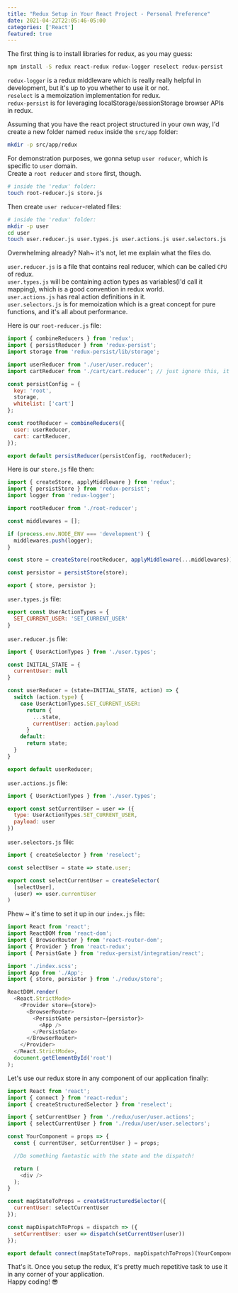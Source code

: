 ```yaml
---
title: "Redux Setup in Your React Project - Personal Preference"
date: 2021-04-22T22:05:46-05:00
categories: ['React']
featured: true
---
```

The first thing is to install libraries for redux, as you may guess:

```bash
npm install -S redux react-redux redux-logger reselect redux-persist
```

`redux-logger` is a redux middleware which is really really helpful in development, but it's up to you whether to use it or not.  
`reselect` is a memoization implementation for redux.  
`redux-persist` is for leveraging localStorage/sessionStorage browser APIs in redux.  

Assuming that you have the react project structured in your own way, I'd create a new folder named `redux` inside the `src/app` folder:

```bash
mkdir -p src/app/redux
```

For demonstration purposes, we gonna setup `user reducer`, which is specific to `user` domain.  
Create a `root reducer` and `store` first, though.  

```bash
# inside the 'redux' folder:
touch root-reducer.js store.js
```

Then create `user reducer`-related files:

```bash
# inside the 'redux' folder:
mkdir -p user
cd user
touch user.reducer.js user.types.js user.actions.js user.selectors.js
```

Overwhelming already? Nah~ it's not, let me explain what the files do.  

`user.reducer.js` is a file that contains real reducer, which can be called `CPU` of redux.  
`user.types.js` will be containing action types as variables(I'd call it mapping), which is a good convention in redux world.  
`user.actions.js` has real action definitions in it.  
`user.selectors.js` is for memoization which is a great concept for pure functions, and it's all about performance.  

Here is our `root-reducer.js` file:

```javascript
import { combineReducers } from 'redux';
import { persistReducer } from 'redux-persist';
import storage from 'redux-persist/lib/storage';

import userReducer from './user/user.reducer';
import cartReducer from './cart/cart.reducer'; // just ignore this, it's only for demonstration of redux-persist setup

const persistConfig = {
  key: 'root',
  storage,
  whitelist: ['cart']
};

const rootReducer = combineReducers({
  user: userReducer,
  cart: cartReducer,
});

export default persistReducer(persistConfig, rootReducer);
```

Here is our `store.js` file then:

```javascript
import { createStore, applyMiddleware } from 'redux';
import { persistStore } from 'redux-persist';
import logger from 'redux-logger';

import rootReducer from './root-reducer';

const middlewares = [];

if (process.env.NODE_ENV === 'development') {
  middlewares.push(logger);
}

const store = createStore(rootReducer, applyMiddleware(...middlewares));

const persistor = persistStore(store);

export { store, persistor };
```

`user.types.js` file:

```javascript
export const UserActionTypes = {
  SET_CURRENT_USER: 'SET_CURRENT_USER'
}
```

`user.reducer.js` file:

```javascript
import { UserActionTypes } from './user.types';

const INITIAL_STATE = {
  currentUser: null
}

const userReducer = (state=INITIAL_STATE, action) => {
  switch (action.type) {
    case UserActionTypes.SET_CURRENT_USER:
      return {
        ...state,
        currentUser: action.payload
      }
    default:
      return state;
  }
}

export default userReducer;
```

`user.actions.js` file:

```javascript
import { UserActionTypes } from './user.types';

export const setCurrentUser = user => ({
  type: UserActionTypes.SET_CURRENT_USER,
  payload: user
})
```

`user.selectors.js` file:

```javascript
import { createSelector } from 'reselect';

const selectUser = state => state.user;

export const selectCurrentUser = createSelector(
  [selectUser],
  (user) => user.currentUser
)
```

Phew ~ it's time to set it up in our `index.js` file:

```javascript
import React from 'react';
import ReactDOM from 'react-dom';
import { BrowserRouter } from 'react-router-dom';
import { Provider } from 'react-redux';
import { PersistGate } from 'redux-persist/integration/react';

import './index.scss';
import App from './App';
import { store, persistor } from './redux/store';

ReactDOM.render(
  <React.StrictMode>
    <Provider store={store}>
      <BrowserRouter>
        <PersistGate persistor={persistor}>
          <App />
        </PersistGate>
      </BrowserRouter>
    </Provider>
  </React.StrictMode>,
  document.getElementById('root')
);
```

Let's use our redux store in any component of our application finally:

```javascript
import React from 'react';
import { connect } from 'react-redux';
import { createStructuredSelector } from 'reselect';

import { setCurrentUser } from './redux/user/user.actions';
import { selectCurrentUser } from './redux/user/user.selectors';

const YourComponent = props => {
  const { currentUser, setCurrentUser } = props;

  //Do something fantastic with the state and the dispatch!

  return (
    <div />
  );
}

const mapStateToProps = createStructuredSelector({
  currentUser: selectCurrentUser
});

const mapDispatchToProps = dispatch => ({
  setCurrentUser: user => dispatch(setCurrentUser(user))
});

export default connect(mapStateToProps, mapDispatchToProps)(YourComponent);
```

That's it. Once you setup the redux, it's pretty much repetitive task to use it in any corner of your application.  
Happy coding! 😎
